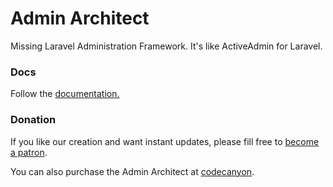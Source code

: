 # Admin Architect

Missing Laravel Administration Framework. It's like ActiveAdmin for Laravel.


### Docs

Follow the [documentation.](http://docs.adminarchitect.com)


### Donation

If you like our creation and want instant updates, please fill free to [become a patron](https://www.patreon.com/adminarchitect).

You can also purchase the Admin Architect at [codecanyon](https://codecanyon.net/item/admin-architect-administration-framework-for-laravel/13528564).
